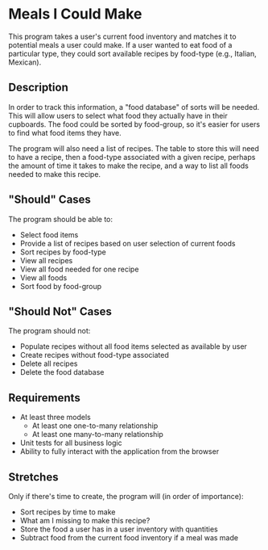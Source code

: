 # Meals I Could Make
This program takes a user's current food inventory and matches it to potential meals a user could make. If a user wanted to eat food of a particular type, they could sort available recipes by food-type (e.g., Italian, Mexican).

## Description
In order to track this information, a "food database" of sorts will be needed. This will allow users to select what food they actually have in their cupboards. The food could be sorted by food-group, so it's easier for users to find what food items they have.

The program will also need a list of recipes. The table to store this will need to have a recipe, then a food-type associated with a given recipe, perhaps the amount of time it takes to make the recipe, and a way to list all foods needed to make this recipe.

## "Should" Cases
The program should be able to:
- Select food items
- Provide a list of recipes based on user selection of current foods
- Sort recipes by food-type
- View all recipes
- View all food needed for one recipe
- View all foods
- Sort food by food-group


## "Should Not" Cases
The program should not:
- Populate recipes without all food items selected as available by user
- Create recipes without food-type associated
- Delete all recipes
- Delete the food database

## Requirements
- At least three models
  - At least one one-to-many relationship
  - At least one many-to-many relationship
- Unit tests for all business logic
- Ability to fully interact with the application from the browser

## Stretches
Only if there's time to create, the program will (in order of importance):
- Sort recipes by time to make
- What am I missing to make this recipe?
- Store the food a user has in a user inventory with quantities
- Subtract food from the current food inventory if a meal was made
